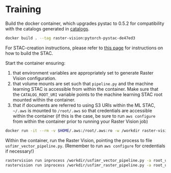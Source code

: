 # Training #

Build the docker container, which upgrades pystac to 0.5.2 for compatibility with the catalogs generated in [catalogs](../catalogs).

```bash
docker build . --tag raster-vision:pytorch-pystac-de47ed3
```

For STAC-creation instructions, please refer to [this page](../catalogs/sen1floods11-mldata/README.md) for instructions on how to build the STAC.

Start the container ensuring:

1. that environment variables are appropriately set to generate Raster Vision configuration.
2. that volume mounts are set such that `pipeline.py` and the machine learning STAC is accessible from within the container. Make sure that the `CATALOG_ROOT_URI` variable points to the machine learning STAC root mounted within the container.
3. that if documents are referred to using S3 URIs within the ML STAC, `~/.aws` is mounted to `/root/.aws` so that credentials are accessible within the container (if this is the case, be sure to run `aws configure` from within the container prior to running your Raster Vision job)

```bash
docker run -it --rm -v $HOME/.aws:/root/.aws:ro -w /workdir raster-vision:pytorch-pystac-de47ed3 bash
```

Within the container, run the Raster Vision, pointing the process to file `usfimr_vector_pipeline.py`. (Remember to run `aws configure` for credentials if necessary!)

```bash
rastervision run inprocess /workdir/usfimr_vector_pipeline.py -a root_uri /tmp/usfimr/ -a catalog_root /vsitar/vsis3/mybucket/catalogs.tar/mldata_hand/catalog.json -a epochs 1
rastervision run inprocess /workdir/usfimr_raster_pipeline.py -a root_uri /tmp/usfimr/ -a catalog_root /vsitar/vsigzip/vsis3/jrc-fimr-rasterized-labels/version2/usfimr-mldata-catalog-tif.tar.gz/usfimr-mldata-catalog-tif/catalog.json -a epochs 7 -a use_hand False -a three_class False -a gamma 0
```
